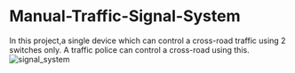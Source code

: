 # Manual-Traffic-Signal-System
In this project,a single device which can control a cross-road traffic using 2 switches only. A traffic police can control a cross-road using this. 
![signal_system](https://user-images.githubusercontent.com/12596490/43397747-afe2226e-9427-11e8-9ad2-d7c2c1e31fe3.gif)
